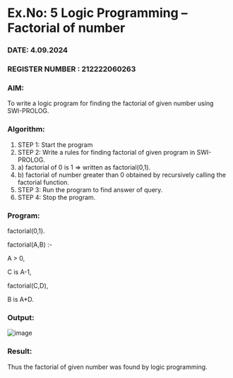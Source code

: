 # Ex.No: 5   Logic Programming – Factorial of number   
### DATE:  4.09.2024                                                                    
### REGISTER NUMBER : 212222060263
### AIM: 
To  write  a logic program for finding the factorial of given number using SWI-PROLOG. 
### Algorithm:
1. STEP 1: Start the program
2. STEP 2:  Write a rules for finding factorial of given program in SWI-PROLOG.
3.   a)	factorial of 0 is 1 => written as factorial(0,1).
4.   b)	factorial of number greater than 0 obtained by recursively calling the factorial    function.
5. STEP 3: Run the program  to find answer of  query.
6. STEP 4: Stop the program.

### Program:

factorial(0,1).

factorial(A,B) :-

A > 0,

C is A-1,

factorial(C,D),

B is A*D.

### Output:
![image](https://github.com/user-attachments/assets/dd185b75-fa37-4d2e-9a9f-1e61a2e659dc)



### Result:
Thus the factorial of given number was found by logic programming. 

